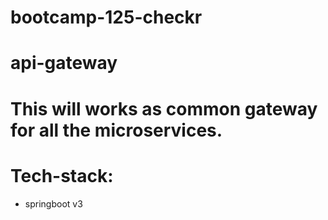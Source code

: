 # bootcamp-125-checkr

# api-gateway

# This will works as common gateway for all the microservices.

# Tech-stack:

- springboot v3
